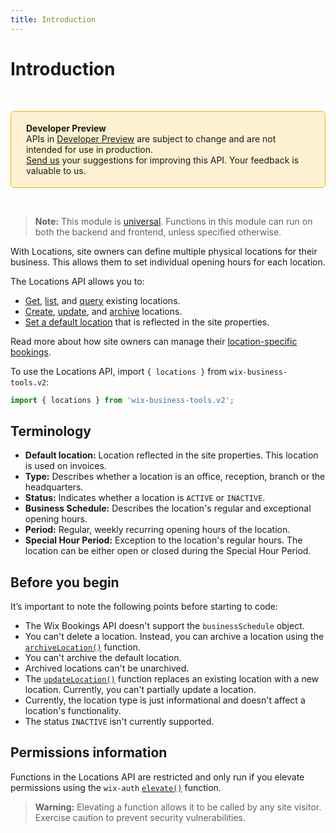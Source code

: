 ```yaml
---
title: Introduction
---
```


# Introduction

&nbsp;

<div style="background-color: #FEF1D1; padding: 18px 24px; border-radius: 6px; border: 1px solid #FDB10C; box-sizing: border-box; display: inline-block">
    <b>Developer Preview</b>
    <br/>
    <span>APIs in <a href="https://www.wix.com/velo/reference/api-overview/developer-preview">Developer Preview</a> are subject to change and are not intended for use in production.<br/><a href="mailto:velo-preview-feedback@wix.com">Send us</a> your suggestions for improving this API. Your feedback is valuable to us.</span>
</div>

&nbsp;

> **Note:** This module is
> [universal](/api-overview/api-versions#universal-modules).
> Functions in this module can run on both the backend and frontend,
> unless specified otherwise.

With Locations, site owners can define multiple physical locations for their business. This allows them to set individual opening hours for each location.

The Locations API allows you to:

+ [Get](wix-business-tools-v2/locations/getlocation), [list](wix-business-tools-v2/locations/listlocations), and [query](wix-business-tools-v2/locations/querylocations) existing locations.
+ [Create](wix-business-tools-v2/locations/createlocation), [update](wix-business-tools-v2/locations/updatelocation), and [archive](wix-business-tools-v2/locations/archivelocation) locations.
+ [Set a default location](wix-business-tools-v2/locations/setdefaultlocation) that is reflected in the site properties.

Read more about how site owners can manage their [location-specific bookings](https://support.wix.com/en/article/wix-bookings-offering-services-at-multiple-locations).

To use the Locations API, import `{ locations }` from `wix-business-tools.v2`:

```js
import { locations } from 'wix-business-tools.v2';
```

## Terminology

+ **Default location:** Location reflected in the site properties. This location is used on invoices.
+ **Type:** Describes whether a location is an office, reception, branch or the headquarters.
+ **Status:** Indicates whether a location is `ACTIVE` or `INACTIVE`.
+ **Business Schedule:** Describes the location's regular and exceptional opening hours.
+ **Period:** Regular, weekly recurring opening hours of the location.
+ **Special Hour Period:** Exception to the location's regular hours. The location can be either open or closed during the Special Hour Period.

## Before you begin

It’s important to note the following points before starting to code:

+ The Wix Bookings API doesn't support the `businessSchedule` object.
+ You can't delete a location. Instead, you can archive a location using the [`archiveLocation()`](wix-business-tools-v2/locations/archivelocation) function.
+ You can't archive the default location.
+ Archived locations can't be unarchived.
+ The [`updateLocation()`](wix-business-tools-v2/locations/updatelocation) function replaces an existing location with a new location. Currently, you can't partially update a location.
+ Currently, the location type is just informational and doesn't affect a location's functionality.
+ The status `INACTIVE` isn't currently supported.

## Permissions information

Functions in the Locations API are restricted and only run if you elevate permissions using the `wix-auth` [`elevate()`](https://www.wix.com/velo/reference/wix-auth/elevate) function.

<blockquote class='warning'>
<p><strong>Warning:</strong> Elevating a function allows it to be called by any site visitor. Exercise caution to prevent security vulnerabilities.</p>
</blockquote>
